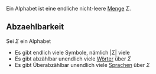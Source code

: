 Ein Alphabet ist eine endliche nicht-leere [Menge](Mengen.md) $\Sigma$.


## Abzaehlbarkeit

Sei $\Sigma$ ein Alphabet
- Es gibt endlich viele Symbole, nämlich $|\Sigma|$ viele
- Es gibt abzählbar unendlich viele [Wörter](Wort.md) über $\Sigma$
- Es gibt Überabzählbar unendlich viele [Sprachen](Sprache.md) über $\Sigma$